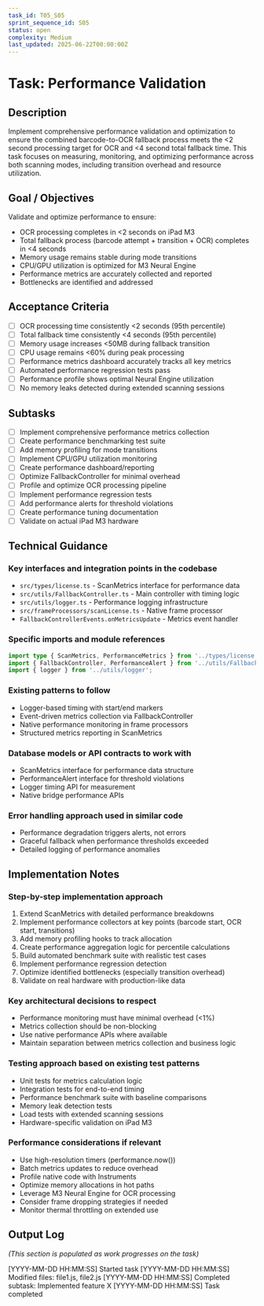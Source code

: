 ```yaml
---
task_id: T05_S05
sprint_sequence_id: S05
status: open
complexity: Medium
last_updated: 2025-06-22T00:00:00Z
---
```


# Task: Performance Validation

## Description
Implement comprehensive performance validation and optimization to ensure the combined barcode-to-OCR fallback process meets the <2 second processing target for OCR and <4 second total fallback time. This task focuses on measuring, monitoring, and optimizing performance across both scanning modes, including transition overhead and resource utilization.

## Goal / Objectives
Validate and optimize performance to ensure:
- OCR processing completes in <2 seconds on iPad M3
- Total fallback process (barcode attempt + transition + OCR) completes in <4 seconds
- Memory usage remains stable during mode transitions
- CPU/GPU utilization is optimized for M3 Neural Engine
- Performance metrics are accurately collected and reported
- Bottlenecks are identified and addressed

## Acceptance Criteria
- [ ] OCR processing time consistently <2 seconds (95th percentile)
- [ ] Total fallback time consistently <4 seconds (95th percentile)
- [ ] Memory usage increases <50MB during fallback transition
- [ ] CPU usage remains <60% during peak processing
- [ ] Performance metrics dashboard accurately tracks all key metrics
- [ ] Automated performance regression tests pass
- [ ] Performance profile shows optimal Neural Engine utilization
- [ ] No memory leaks detected during extended scanning sessions

## Subtasks
- [ ] Implement comprehensive performance metrics collection
- [ ] Create performance benchmarking test suite
- [ ] Add memory profiling for mode transitions
- [ ] Implement CPU/GPU utilization monitoring
- [ ] Create performance dashboard/reporting
- [ ] Optimize FallbackController for minimal overhead
- [ ] Profile and optimize OCR processing pipeline
- [ ] Implement performance regression tests
- [ ] Add performance alerts for threshold violations
- [ ] Create performance tuning documentation
- [ ] Validate on actual iPad M3 hardware

## Technical Guidance

### Key interfaces and integration points in the codebase
- `src/types/license.ts` - ScanMetrics interface for performance data
- `src/utils/FallbackController.ts` - Main controller with timing logic
- `src/utils/logger.ts` - Performance logging infrastructure
- `src/frameProcessors/scanLicense.ts` - Native frame processor
- `FallbackControllerEvents.onMetricsUpdate` - Metrics event handler

### Specific imports and module references
```typescript
import type { ScanMetrics, PerformanceMetrics } from '../types/license';
import { FallbackController, PerformanceAlert } from '../utils/FallbackController';
import { logger } from '../utils/logger';
```

### Existing patterns to follow
- Logger-based timing with start/end markers
- Event-driven metrics collection via FallbackController
- Native performance monitoring in frame processors
- Structured metrics reporting in ScanMetrics

### Database models or API contracts to work with
- ScanMetrics interface for performance data structure
- PerformanceAlert interface for threshold violations
- Logger timing API for measurement
- Native bridge performance APIs

### Error handling approach used in similar code
- Performance degradation triggers alerts, not errors
- Graceful fallback when performance thresholds exceeded
- Detailed logging of performance anomalies

## Implementation Notes

### Step-by-step implementation approach
1. Extend ScanMetrics with detailed performance breakdowns
2. Implement performance collectors at key points (barcode start, OCR start, transitions)
3. Add memory profiling hooks to track allocation
4. Create performance aggregation logic for percentile calculations
5. Build automated benchmark suite with realistic test cases
6. Implement performance regression detection
7. Optimize identified bottlenecks (especially transition overhead)
8. Validate on real hardware with production-like data

### Key architectural decisions to respect
- Performance monitoring must have minimal overhead (<1%)
- Metrics collection should be non-blocking
- Use native performance APIs where available
- Maintain separation between metrics collection and business logic

### Testing approach based on existing test patterns
- Unit tests for metrics calculation logic
- Integration tests for end-to-end timing
- Performance benchmark suite with baseline comparisons
- Memory leak detection tests
- Load tests with extended scanning sessions
- Hardware-specific validation on iPad M3

### Performance considerations if relevant
- Use high-resolution timers (performance.now())
- Batch metrics updates to reduce overhead
- Profile native code with Instruments
- Optimize memory allocations in hot paths
- Leverage M3 Neural Engine for OCR processing
- Consider frame dropping strategies if needed
- Monitor thermal throttling on extended use

## Output Log
*(This section is populated as work progresses on the task)*

[YYYY-MM-DD HH:MM:SS] Started task
[YYYY-MM-DD HH:MM:SS] Modified files: file1.js, file2.js
[YYYY-MM-DD HH:MM:SS] Completed subtask: Implemented feature X
[YYYY-MM-DD HH:MM:SS] Task completed